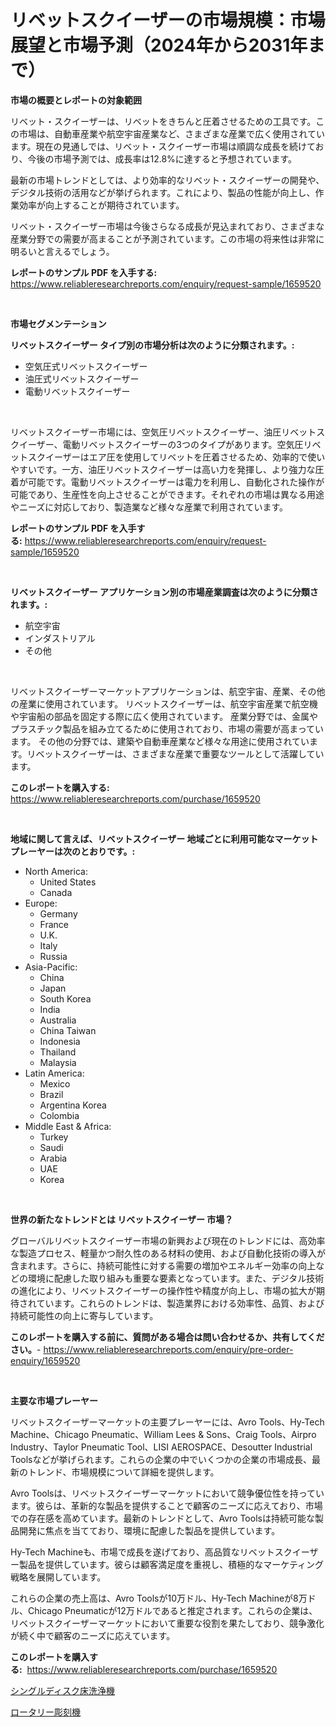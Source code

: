 <p><h1>リベットスクイーザーの市場規模：市場展望と市場予測（2024年から2031年まで）</h1></p><p><strong>市場の概要とレポートの対象範囲</strong></p>
<p><p>リベット・スクイーザーは、リベットをきちんと圧着させるための工具です。この市場は、自動車産業や航空宇宙産業など、さまざまな産業で広く使用されています。現在の見通しでは、リベット・スクイーザー市場は順調な成長を続けており、今後の市場予測では、成長率は12.8%に達すると予想されています。</p><p>最新の市場トレンドとしては、より効率的なリベット・スクイーザーの開発や、デジタル技術の活用などが挙げられます。これにより、製品の性能が向上し、作業効率が向上することが期待されています。</p><p>リベット・スクイーザー市場は今後さらなる成長が見込まれており、さまざまな産業分野での需要が高まることが予測されています。この市場の将来性は非常に明るいと言えるでしょう。</p></p>
<p><strong>レポートのサンプル PDF を入手する:</strong> <a href="https://www.reliableresearchreports.com/enquiry/request-sample/1659520">https://www.reliableresearchreports.com/enquiry/request-sample/1659520</a></p>
<p>&nbsp;</p>
<p><strong>市場セグメンテーション</strong></p>
<p><strong>リベットスクイーザー タイプ別の市場分析は次のように分類されます。:</strong></p>
<p><ul><li>空気圧式リベットスクイーザー</li><li>油圧式リベットスクイーザー</li><li>電動リベットスクイーザー</li></ul></p>
<p>&nbsp;</p>
<p><p>リベットスクイーザー市場には、空気圧リベットスクイーザー、油圧リベットスクイーザー、電動リベットスクイーザーの3つのタイプがあります。空気圧リベットスクイーザーはエア圧を使用してリベットを圧着させるため、効率的で使いやすいです。一方、油圧リベットスクイーザーは高い力を発揮し、より強力な圧着が可能です。電動リベットスクイーザーは電力を利用し、自動化された操作が可能であり、生産性を向上させることができます。それぞれの市場は異なる用途やニーズに対応しており、製造業など様々な産業で利用されています。</p></p>
<p><strong>レポートのサンプル PDF を入手する:</strong>&nbsp;<a href="https://www.reliableresearchreports.com/enquiry/request-sample/1659520">https://www.reliableresearchreports.com/enquiry/request-sample/1659520</a></p>
<p>&nbsp;</p>
<p><strong> リベットスクイーザー アプリケーション別の市場産業調査は次のように分類されます。:</strong></p>
<p><ul><li>航空宇宙</li><li>インダストリアル</li><li>その他</li></ul></p>
<p>&nbsp;</p>
<p><p>リベットスクイーザーマーケットアプリケーションは、航空宇宙、産業、その他の産業に使用されています。 リベットスクイーザーは、航空宇宙産業で航空機や宇宙船の部品を固定する際に広く使用されています。 産業分野では、金属やプラスチック製品を組み立てるために使用されており、市場の需要が高まっています。 その他の分野では、建築や自動車産業など様々な用途に使用されています。リベットスクイーザーは、さまざまな産業で重要なツールとして活躍しています。</p></p>
<p><strong>このレポートを購入する:</strong>&nbsp; <a href="https://www.reliableresearchreports.com/purchase/1659520">https://www.reliableresearchreports.com/purchase/1659520</a></p>
<p>&nbsp;</p>
<p><strong>地域に関して言えば、リベットスクイーザー 地域ごとに利用可能なマーケットプレーヤーは次のとおりです。:</strong></p>
<p><ul>
    <li>
        North America:
        <ul>
            <li>United States</li>
            <li>Canada</li>
        </ul>
    </li>
    <li>
        Europe:
        <ul>
            <li>Germany</li>
            <li>France</li>
            <li>U.K.</li>
            <li>Italy</li>
            <li>Russia</li>
        </ul>
    </li>
    <li>
        Asia-Pacific:
        <ul>
            <li>China</li>
            <li>Japan</li>
            <li>South Korea</li>
            <li>India</li>
            <li>Australia</li>
            <li>China Taiwan</li>
            <li>Indonesia</li>
            <li>Thailand</li>
            <li>Malaysia</li>
        </ul>
    </li>
    <li>
        Latin America:
        <ul>
            <li>Mexico</li>
            <li>Brazil</li>
            <li>Argentina Korea</li>
            <li>Colombia</li>
        </ul>
    </li>
    <li>
        Middle East & Africa:
        <ul>
            <li>Turkey</li>
            <li>Saudi</li>
            <li>Arabia</li>
            <li>UAE</li>
            <li>Korea</li>
        </ul>
    </li>
    </ul></p>
<p>&nbsp;</p>
<p><strong>世界の新たなトレンドとは リベットスクイーザー 市場？</strong></p>
<p><p>グローバルリベットスクイーザー市場の新興および現在のトレンドには、高効率な製造プロセス、軽量かつ耐久性のある材料の使用、および自動化技術の導入が含まれます。さらに、持続可能性に対する需要の増加やエネルギー効率の向上などの環境に配慮した取り組みも重要な要素となっています。また、デジタル技術の進化により、リベットスクイーザーの操作性や精度が向上し、市場の拡大が期待されています。これらのトレンドは、製造業界における効率性、品質、および持続可能性の向上に寄与しています。</p></p>
<p><strong>このレポートを購入する前に、質問がある場合は問い合わせるか、共有してください。</strong>- <a href="https://www.reliableresearchreports.com/enquiry/pre-order-enquiry/1659520">https://www.reliableresearchreports.com/enquiry/pre-order-enquiry/1659520</a></p>
<p>&nbsp;</p>
<p><strong>主要な市場プレーヤー</strong></p>
<p><p>リベットスクイーザーマーケットの主要プレーヤーには、Avro Tools、Hy-Tech Machine、Chicago Pneumatic、William Lees & Sons、Craig Tools、Airpro Industry、Taylor Pneumatic Tool、LISI AEROSPACE、Desoutter Industrial Toolsなどが挙げられます。これらの企業の中でいくつかの企業の市場成長、最新のトレンド、市場規模について詳細を提供します。</p><p>Avro Toolsは、リベットスクイーザーマーケットにおいて競争優位性を持っています。彼らは、革新的な製品を提供することで顧客のニーズに応えており、市場での存在感を高めています。最新のトレンドとして、Avro Toolsは持続可能な製品開発に焦点を当てており、環境に配慮した製品を提供しています。</p><p>Hy-Tech Machineも、市場で成長を遂げており、高品質なリベットスクイーザー製品を提供しています。彼らは顧客満足度を重視し、積極的なマーケティング戦略を展開しています。</p><p>これらの企業の売上高は、Avro Toolsが10万ドル、Hy-Tech Machineが8万ドル、Chicago Pneumaticが12万ドルであると推定されます。これらの企業は、リベットスクイーザーマーケットにおいて重要な役割を果たしており、競争激化が続く中で顧客のニーズに応えています。</p></p>
<p><strong>このレポートを購入する:</strong>&nbsp;&nbsp;<a href="https://www.reliableresearchreports.com/purchase/1659520">https://www.reliableresearchreports.com/purchase/1659520</a></p>
<p><p><a href="https://github.com/marbadji/Market-Research-Report-List-1/blob/main/835128412696.md">シングルディスク床洗浄機</a></p><p><a href="https://github.com/KaydenJohns1964/Market-Research-Report-List-1/blob/main/240606812697.md">ロータリー彫刻機</a></p></p>